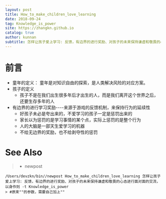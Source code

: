 ```yaml
---
layout: post
title: How_to_make_children_love_learning
date: 2018-09-24
tag: Knowledge_is_power
site: https://zhangkn.github.io
catalog: true
author: kunnan
subtitle: 怎样让孩子爱上学习: 反馈，有边界的进行奖励、对孩子的未来保持谦虚和敬畏的心态进行面对面的交流，以身作则
---
```




# 前言

* 童年的定义： 童年是对知识自由的探索，是人类解决风险的对应方案。
* 孩子的定义
  * 孩子不是在我们出生很多年后才出生的人，而是我们离开这个世界之后，还要生存多年的人
* 有边界的进行学习奖励----来源于游戏的反馈机制，来保持行为的延续性
  * 好孩子未必是夸出来的，不爱学习的孩子一定是惩罚出来的
  * 家长以为惩罚的是学习事情的某个点，实际上惩罚的是整个行为
  * 人的大脑是一部天生爱学习的机器
  * 不给无边界的奖励，也不给剥夺性的惩罚







# See Also 

>* newpost 
>
```
/Users/devzkn/bin//newpost How_to_make_children_love_learning 怎样让孩子爱上学习: 反馈，有边界的进行奖励、对孩子的未来保持谦虚和敬畏的心态进行面对面的交流，以身作则 -t Knowledge_is_power
> #原来""的参数，需要自己加上""
```


